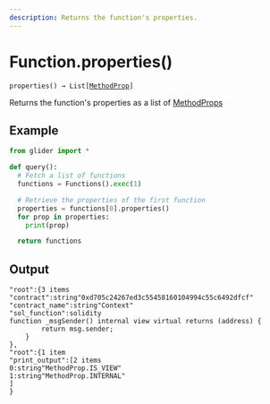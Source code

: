 ```yaml
---
description: Returns the function's properties.
---
```


# Function.properties()

`properties() → List[`[`MethodProp`](../callables/methodprop/)`]`

Returns the function's properties as a list of [MethodProps](../callables/methodprop/)

## Example

```python
from glider import *

def query():
  # Fetch a list of functions
  functions = Functions().exec(1)

  # Retrieve the properties of the first function
  properties = functions[0].properties()
  for prop in properties:
    print(prop)

  return functions
```

## Output

```solidity
"root":{3 items
"contract":string"0xd705c24267ed3c55458160104994c55c6492dfcf"
"contract_name":string"Context"
"sol_function":solidity
function _msgSender() internal view virtual returns (address) {
        return msg.sender;
    }
},
"root":{1 item
"print_output":[2 items
0:string"MethodProp.IS_VIEW"
1:string"MethodProp.INTERNAL"
]
}
```
